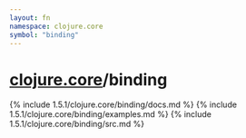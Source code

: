 ```yaml
---
layout: fn
namespace: clojure.core
symbol: "binding"
---
```


# [clojure.core](../)/binding

{% include 1.5.1/clojure.core/binding/docs.md %}
{% include 1.5.1/clojure.core/binding/examples.md %}
{% include 1.5.1/clojure.core/binding/src.md %}

